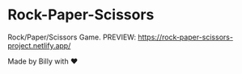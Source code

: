 # Rock-Paper-Scissors
Rock/Paper/Scissors Game. PREVIEW: https://rock-paper-scissors-project.netlify.app/

Made by Billy with ♥
